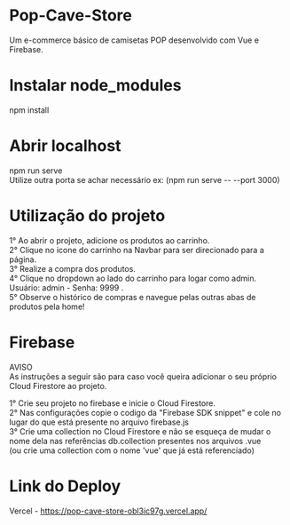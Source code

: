# Pop-Cave-Store
Um e-commerce básico de camisetas POP desenvolvido com Vue e Firebase.

# Instalar node_modules
npm install

# Abrir localhost
npm run serve <br>
Utilize outra porta se achar necessário ex: (npm run serve -- --port 3000)

# Utilização do projeto
1° Ao abrir o projeto, adicione os produtos ao carrinho.<br>
2° Clique no icone do carrinho na Navbar para ser direcionado para a página.<br>
3° Realize a compra dos produtos.<br>
4° Clique no dropdown ao lado do carrinho para logar como admin. Usuário: admin  -  Senha: 9999 .<br>
5° Observe o histórico de compras e navegue pelas outras abas de produtos pela home!<br>

# Firebase
AVISO<br>
As instruções a seguir são para caso você queira adicionar o seu próprio Cloud Firestore ao projeto.<br>

1° Crie seu projeto no firebase e inicie o Cloud Firestore.<br>
2° Nas configurações copie o codigo da "Firebase SDK snippet" e cole no lugar do que está presente no arquivo firebase.js<br>
3° Crie uma collection no Cloud Firestore e não se esqueça de mudar o nome dela nas referências db.collection presentes nos arquivos .vue <br>
(ou crie uma collection com o nome 'vue' que já está referenciado)

# Link do Deploy
Vercel -
https://pop-cave-store-obl3ic97g.vercel.app/
